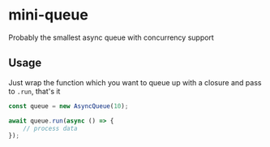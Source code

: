 # mini-queue

Probably the smallest async queue with concurrency support

## Usage

Just wrap the function which you want to queue up with a closure and pass to `.run`, that's it

```ts
const queue = new AsyncQueue(10);

await queue.run(async () => {
    // process data
});
```
